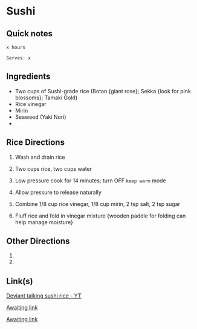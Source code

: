 # Sushi

## Quick notes
```
x hours

Serves: x
```

## Ingredients
+ Two cups of Sushi-grade rice (Botan {giant rose}; Sekka {look for pink blossoms}; Tamaki Gold)
+ Rice vinegar
+ Mirin
+ Seaweed (Yaki Nori)
+ 



## Rice Directions
1. Wash and drain rice


1. Two cups rice, two cups water


1. Low pressure cook for 14 minutes; turn OFF `keep warm` mode


1. Allow pressure to release naturally


1. Combine 1/8 cup rice vinegar, 1/8 cup mirin, 2 tsp salt, 2 tsp sugar


1. Fluff rice and fold in vinegar mixture {wooden paddle for folding can help manage moisture}



## Other Directions
1. 


1. 



## Link(s)
[Deviant talking sushi rice - YT](https://youtu.be/mi3WIwq86t8?si=5JLDS7vFG3pMrtij&t=2679)

[Awaiting link](url)

[Awaiting link](url)
